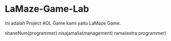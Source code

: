 # LaMaze-Game-Lab
ini adalah Project AOL Game kami yaitu LaMaze Game.

shaneNum(programmer)
nisajamalia(management)
rama(extra programmer)
